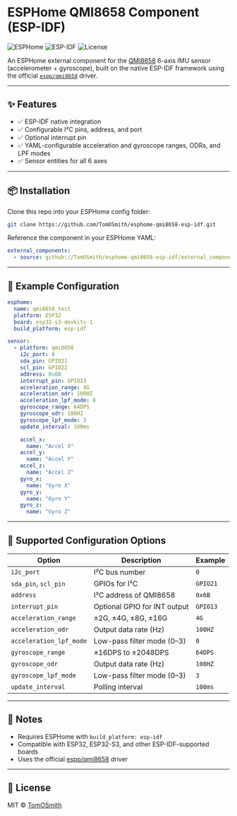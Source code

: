 # ESPHome QMI8658 Component (ESP-IDF)

![ESPHome](https://img.shields.io/badge/ESPHome-External%20Component-blue)
![ESP-IDF](https://img.shields.io/badge/Framework-ESP--IDF-green)
![License](https://img.shields.io/github/license/TomOSmith/esphome-qmi8658-esp-idf)

An ESPHome external component for the [QMI8658](https://www.qstcorp.com/product/6-axis/qmi8658.html) 6-axis IMU sensor (accelerometer + gyroscope), built on the native ESP-IDF framework using the official [`espp/qmi8658`](https://components.espressif.com/components/espp/qmi8658) driver.

---

## ✨ Features

- ✅ ESP-IDF native integration
- ✅ Configurable I²C pins, address, and port
- ✅ Optional interrupt pin
- ✅ YAML-configurable acceleration and gyroscope ranges, ODRs, and LPF modes
- ✅ Sensor entities for all 6 axes

---

## 📦 Installation

Clone this repo into your ESPHome config folder:

```bash
git clone https://github.com/TomOSmith/esphome-qmi8658-esp-idf.git
```

Reference the component in your ESPHome YAML:

```yaml
external_components:
  - source: github://TomOSmith/esphome-qmi8658-esp-idf/external_components/qmi8658_esphome
```

---

## 🧪 Example Configuration

```yaml
esphome:
  name: qmi8658_test
  platform: ESP32
  board: esp32-s3-devkitc-1
  build_platform: esp-idf

sensor:
  - platform: qmi8658
    i2c_port: 0
    sda_pin: GPIO21
    scl_pin: GPIO22
    address: 0x6B
    interrupt_pin: GPIO13
    acceleration_range: 4G
    acceleration_odr: 100HZ
    acceleration_lpf_mode: 0
    gyroscope_range: 64DPS
    gyroscope_odr: 100HZ
    gyroscope_lpf_mode: 3
    update_interval: 100ms

    accel_x:
      name: "Accel X"
    accel_y:
      name: "Accel Y"
    accel_z:
      name: "Accel Z"
    gyro_x:
      name: "Gyro X"
    gyro_y:
      name: "Gyro Y"
    gyro_z:
      name: "Gyro Z"
```

---

## 🧰 Supported Configuration Options

| Option                 | Description                            | Example       |
|------------------------|----------------------------------------|---------------|
| `i2c_port`             | I²C bus number                         | `0`           |
| `sda_pin`, `scl_pin`   | GPIOs for I²C                          | `GPIO21`      |
| `address`              | I²C address of QMI8658                 | `0x6B`        |
| `interrupt_pin`        | Optional GPIO for INT output           | `GPIO13`      |
| `acceleration_range`   | ±2G, ±4G, ±8G, ±16G                    | `4G`          |
| `acceleration_odr`     | Output data rate (Hz)                  | `100HZ`       |
| `acceleration_lpf_mode`| Low-pass filter mode (0–3)             | `0`           |
| `gyroscope_range`      | ±16DPS to ±2048DPS                     | `64DPS`       |
| `gyroscope_odr`        | Output data rate (Hz)                  | `100HZ`       |
| `gyroscope_lpf_mode`   | Low-pass filter mode (0–3)             | `3`           |
| `update_interval`      | Polling interval                       | `100ms`       |

---

## 🧠 Notes

- Requires ESPHome with `build_platform: esp-idf`
- Compatible with ESP32, ESP32-S3, and other ESP-IDF-supported boards
- Uses the official [espp/qmi8658](https://components.espressif.com/components/espp/qmi8658) driver

---

## 📜 License

MIT © [TomOSmith](https://github.com/TomOSmith)